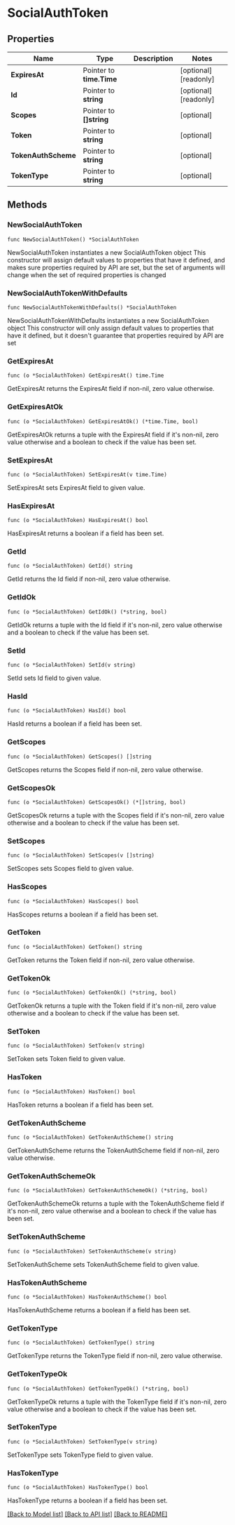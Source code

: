 # SocialAuthToken

## Properties

Name | Type | Description | Notes
------------ | ------------- | ------------- | -------------
**ExpiresAt** | Pointer to **time.Time** |  | [optional] [readonly] 
**Id** | Pointer to **string** |  | [optional] [readonly] 
**Scopes** | Pointer to **[]string** |  | [optional] 
**Token** | Pointer to **string** |  | [optional] 
**TokenAuthScheme** | Pointer to **string** |  | [optional] 
**TokenType** | Pointer to **string** |  | [optional] 

## Methods

### NewSocialAuthToken

`func NewSocialAuthToken() *SocialAuthToken`

NewSocialAuthToken instantiates a new SocialAuthToken object
This constructor will assign default values to properties that have it defined,
and makes sure properties required by API are set, but the set of arguments
will change when the set of required properties is changed

### NewSocialAuthTokenWithDefaults

`func NewSocialAuthTokenWithDefaults() *SocialAuthToken`

NewSocialAuthTokenWithDefaults instantiates a new SocialAuthToken object
This constructor will only assign default values to properties that have it defined,
but it doesn't guarantee that properties required by API are set

### GetExpiresAt

`func (o *SocialAuthToken) GetExpiresAt() time.Time`

GetExpiresAt returns the ExpiresAt field if non-nil, zero value otherwise.

### GetExpiresAtOk

`func (o *SocialAuthToken) GetExpiresAtOk() (*time.Time, bool)`

GetExpiresAtOk returns a tuple with the ExpiresAt field if it's non-nil, zero value otherwise
and a boolean to check if the value has been set.

### SetExpiresAt

`func (o *SocialAuthToken) SetExpiresAt(v time.Time)`

SetExpiresAt sets ExpiresAt field to given value.

### HasExpiresAt

`func (o *SocialAuthToken) HasExpiresAt() bool`

HasExpiresAt returns a boolean if a field has been set.

### GetId

`func (o *SocialAuthToken) GetId() string`

GetId returns the Id field if non-nil, zero value otherwise.

### GetIdOk

`func (o *SocialAuthToken) GetIdOk() (*string, bool)`

GetIdOk returns a tuple with the Id field if it's non-nil, zero value otherwise
and a boolean to check if the value has been set.

### SetId

`func (o *SocialAuthToken) SetId(v string)`

SetId sets Id field to given value.

### HasId

`func (o *SocialAuthToken) HasId() bool`

HasId returns a boolean if a field has been set.

### GetScopes

`func (o *SocialAuthToken) GetScopes() []string`

GetScopes returns the Scopes field if non-nil, zero value otherwise.

### GetScopesOk

`func (o *SocialAuthToken) GetScopesOk() (*[]string, bool)`

GetScopesOk returns a tuple with the Scopes field if it's non-nil, zero value otherwise
and a boolean to check if the value has been set.

### SetScopes

`func (o *SocialAuthToken) SetScopes(v []string)`

SetScopes sets Scopes field to given value.

### HasScopes

`func (o *SocialAuthToken) HasScopes() bool`

HasScopes returns a boolean if a field has been set.

### GetToken

`func (o *SocialAuthToken) GetToken() string`

GetToken returns the Token field if non-nil, zero value otherwise.

### GetTokenOk

`func (o *SocialAuthToken) GetTokenOk() (*string, bool)`

GetTokenOk returns a tuple with the Token field if it's non-nil, zero value otherwise
and a boolean to check if the value has been set.

### SetToken

`func (o *SocialAuthToken) SetToken(v string)`

SetToken sets Token field to given value.

### HasToken

`func (o *SocialAuthToken) HasToken() bool`

HasToken returns a boolean if a field has been set.

### GetTokenAuthScheme

`func (o *SocialAuthToken) GetTokenAuthScheme() string`

GetTokenAuthScheme returns the TokenAuthScheme field if non-nil, zero value otherwise.

### GetTokenAuthSchemeOk

`func (o *SocialAuthToken) GetTokenAuthSchemeOk() (*string, bool)`

GetTokenAuthSchemeOk returns a tuple with the TokenAuthScheme field if it's non-nil, zero value otherwise
and a boolean to check if the value has been set.

### SetTokenAuthScheme

`func (o *SocialAuthToken) SetTokenAuthScheme(v string)`

SetTokenAuthScheme sets TokenAuthScheme field to given value.

### HasTokenAuthScheme

`func (o *SocialAuthToken) HasTokenAuthScheme() bool`

HasTokenAuthScheme returns a boolean if a field has been set.

### GetTokenType

`func (o *SocialAuthToken) GetTokenType() string`

GetTokenType returns the TokenType field if non-nil, zero value otherwise.

### GetTokenTypeOk

`func (o *SocialAuthToken) GetTokenTypeOk() (*string, bool)`

GetTokenTypeOk returns a tuple with the TokenType field if it's non-nil, zero value otherwise
and a boolean to check if the value has been set.

### SetTokenType

`func (o *SocialAuthToken) SetTokenType(v string)`

SetTokenType sets TokenType field to given value.

### HasTokenType

`func (o *SocialAuthToken) HasTokenType() bool`

HasTokenType returns a boolean if a field has been set.


[[Back to Model list]](../README.md#documentation-for-models) [[Back to API list]](../README.md#documentation-for-api-endpoints) [[Back to README]](../README.md)


